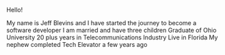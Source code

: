 Hello!

My name is Jeff Blevins and I have started the journey to become a software developer
I am married and have three children
Graduate of Ohio University
20 plus years in Telecommunications Industry
Live in Florida
My nephew completed Tech Elevator a few years ago
<!--
-->
